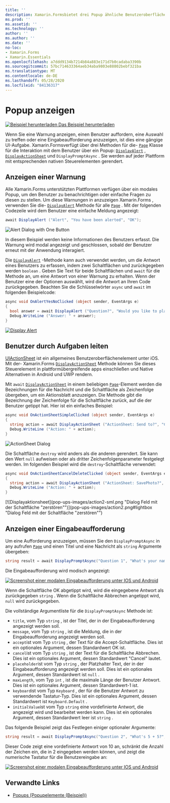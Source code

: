 ```yaml
---
title: ''
description: Xamarin.Formsbietet drei Popup ähnliche Benutzeroberflächen Elemente – eine Warnung, ein Aktions Blatt und eine Eingabeaufforderung. In diesem Artikel wird die Verwendung von Warnungen, Aktions Blättern und Eingabe Aufforderungs-APIs zum Anzeigen von Dialogfeldern veranschaulicht, die Benutzer zu einfachen Fragen auffordern, Benutzer durch Aufgaben leiten und Eingabe Aufforderungen anzeigen.
ms.prod: ''
ms.assetid: ''
ms.technology: ''
author: ''
ms.author: ''
ms.date: ''
no-loc:
- Xamarin.Forms
- Xamarin.Essentials
ms.openlocfilehash: a7ddd9134b7214b84a883e171d7b0cadaba3390b
ms.sourcegitcommit: 57bc714633364aeb34aba9803e88802bebf321ba
ms.translationtype: MT
ms.contentlocale: de-DE
ms.lasthandoff: 05/28/2020
ms.locfileid: "84136317"
---
```

# <a name="display-pop-ups"></a>Popup anzeigen

[![Beispiel herunterladen](~/media/shared/download.png) Das Beispiel herunterladen](https://docs.microsoft.com/samples/xamarin/xamarin-forms-samples/navigation-pop-ups)

Wenn Sie eine Warnung anzeigen, einen Benutzer auffordern, eine Auswahl zu treffen oder eine Eingabeaufforderung anzuzeigen, ist dies eine gängige UI-Aufgabe. Xamarin.Formsverfügt über drei Methoden für die- [`Page`](xref:Xamarin.Forms.Page) Klasse für die Interaktion mit dem Benutzer über ein Popup: [`DisplayAlert`](xref:Xamarin.Forms.Page.DisplayAlert*) , [`DisplayActionSheet`](xref:Xamarin.Forms.Page.DisplayActionSheet*) und `DisplayPromptAsync` . Sie werden auf jeder Plattform mit entsprechenden nativen Steuerelementen gerendert.

## <a name="display-an-alert"></a>Anzeigen einer Warnung

Alle Xamarin.Forms unterstützten Plattformen verfügen über ein modales Popup, um den Benutzer zu benachrichtigen oder einfache Fragen zu diesen zu stellen. Um diese Warnungen in anzuzeigen Xamarin.Forms , verwenden Sie die- [`DisplayAlert`](xref:Xamarin.Forms.Page.DisplayAlert*) Methode für alle [`Page`](xref:Xamarin.Forms.Page) . Mit der folgenden Codezeile wird dem Benutzer eine einfache Meldung angezeigt:

```csharp
await DisplayAlert ("Alert", "You have been alerted", "OK");
```

![](pop-ups-images/alert.png "Alert Dialog with One Button")

In diesem Beispiel werden keine Informationen des Benutzers erfasst. Die Warnung wird modal angezeigt und geschlossen, sobald der Benutzer erneut mit der Anwendung interagiert.

Die [`DisplayAlert`](xref:Xamarin.Forms.Page.DisplayAlert*) -Methode kann auch verwendet werden, um die Antwort eines Benutzers zu erfassen, indem zwei Schaltflächen und zurückgegeben werden `boolean` . Geben Sie Text für beide Schaltflächen und `await` für die Methode an, um eine Antwort von einer Warnung zu erhalten. Wenn der Benutzer eine der Optionen auswählt, wird die Antwort an Ihren Code zurückgegeben. Beachten Sie die Schlüsselwörter `async` und `await` im folgenden Beispielcode:

```csharp
async void OnAlertYesNoClicked (object sender, EventArgs e)
{
  bool answer = await DisplayAlert ("Question?", "Would you like to play a game", "Yes", "No");
  Debug.WriteLine ("Answer: " + answer);
}
```

[![Display Alert](pop-ups-images/alert2-sml.png "Warn Dialogfeld mit zwei Schaltflächen")](pop-ups-images/alert2.png#lightbox "Warn Dialogfeld mit zwei Schaltflächen")

## <a name="guide-users-through-tasks"></a>Benutzer durch Aufgaben leiten

[UIActionSheet](https://developer.apple.com/library/ios/documentation/uikit/reference/uiactionsheet_class/Reference/Reference.html) ist ein allgemeines Benutzeroberflächenelement unter iOS. Mit der- Xamarin.Forms [`DisplayActionSheet`](xref:Xamarin.Forms.Page.DisplayActionSheet*) Methode können Sie dieses Steuerelement in plattformübergreifende apps einschließen und Native Alternativen in Android und UWP rendern.

Mit `await` [`DisplayActionSheet`](xref:Xamarin.Forms.Page.DisplayActionSheet*) in einem beliebigen [`Page`](xref:Xamarin.Forms.Page)-Element werden die Bezeichnungen für die Nachricht und die Schaltfläche als Zeichenfolge übergeben, um ein Aktionsblatt anzuzeigen. Die Methode gibt die Bezeichnung der Zeichenfolge für die Schaltfläche zurück, auf die der Benutzer getippt hat. Hier ist ein einfaches Beispiel:

```csharp
async void OnActionSheetSimpleClicked (object sender, EventArgs e)
{
  string action = await DisplayActionSheet ("ActionSheet: Send to?", "Cancel", null, "Email", "Twitter", "Facebook");
  Debug.WriteLine ("Action: " + action);
}
```

![](pop-ups-images/action.png "ActionSheet Dialog")

Die Schaltfläche `destroy` wird anders als die anderen gerendert. Sie kann den Wert `null` aufweisen oder als dritter Zeichenfolgenparameter festgelegt werden. Im folgenden Beispiel wird die `destroy`-Schaltfläche verwendet:

```csharp
async void OnActionSheetCancelDeleteClicked (object sender, EventArgs e)
{
  string action = await DisplayActionSheet ("ActionSheet: SavePhoto?", "Cancel", "Delete", "Photo Roll", "Email");
  Debug.WriteLine ("Action: " + action);
}
```

[![Displayaktionsheet](pop-ups-images/action2-sml.png "Dialog Feld mit der Schaltfläche "zerstören"")](pop-ups-images/action2.png#lightbox "Dialog Feld mit der Schaltfläche "zerstören"")

## <a name="display-a-prompt"></a>Anzeigen einer Eingabeaufforderung

Um eine Aufforderung anzuzeigen, müssen Sie den `DisplayPromptAsync` in any aufrufen [`Page`](xref:Xamarin.Forms.Page) und einen Titel und eine Nachricht als `string` Argumente übergeben:

```csharp
string result = await DisplayPromptAsync("Question 1", "What's your name?");
```

Die Eingabeaufforderung wird modisch angezeigt:

[![Screenshot einer modalen Eingabeaufforderung unter IOS und Android](pop-ups-images/simple-prompt.png "Modale Eingabeaufforderung")](pop-ups-images/simple-prompt-large.png#lightbox "Modale Eingabeaufforderung")

Wenn die Schaltfläche OK abgetippt wird, wird die eingegebene Antwort als zurückgegeben `string` . Wenn die Schaltfläche Abbrechen angetippt wird, `null` wird zurückgegeben.

Die vollständige Argumentliste für die `DisplayPromptAsync` Methode ist:

- `title`, vom Typ `string` , ist der Titel, der in der Eingabeaufforderung angezeigt werden soll.
- `message`, vom Typ `string` , ist die Meldung, die in der Eingabeaufforderung angezeigt werden soll.
- `accept`ist vom Typ `string` , der Text für die Accept-Schaltfläche. Dies ist ein optionales Argument, dessen Standardwert OK ist.
- `cancel`ist vom Typ `string` , ist der Text für die Schaltfläche Abbrechen. Dies ist ein optionales Argument, dessen Standardwert "Cancel" lautet.
- `placeholder`ist vom Typ `string` , der Platzhalter Text, der in der Eingabeaufforderung angezeigt werden soll. Dies ist ein optionales Argument, dessen Standardwert ist `null` .
- `maxLength`, vom Typ `int` , ist die maximale Länge der Benutzer Antwort. Dies ist ein optionales Argument, dessen Standardwert-1 ist.
- `keyboard`ist vom Typ `Keyboard` , der für die Benutzer Antwort zu verwendende Tastatur-Typ. Dies ist ein optionales Argument, dessen Standardwert ist `Keyboard.Default` .
- `initialValue`ist vom Typ `string` eine vordefinierte Antwort, die angezeigt wird und bearbeitet werden kann. Dies ist ein optionales Argument, dessen Standardwert leer ist `string` .

Das folgende Beispiel zeigt das Festlegen einiger optionaler Argumente:

```csharp
string result = await DisplayPromptAsync("Question 2", "What's 5 + 5?", initialValue: "10", maxLength: 2, keyboard: Keyboard.Numeric);
```

Dieser Code zeigt eine vordefinierte Antwort von 10 an, schränkt die Anzahl der Zeichen ein, die in 2 eingegeben werden können, und zeigt die numerische Tastatur für die Benutzereingabe an:

[![Screenshot einer modalen Eingabeaufforderung unter IOS und Android](pop-ups-images/keyboard-prompt.png "Modale Eingabeaufforderung")](pop-ups-images/keyboard-prompt-large.png#lightbox "Modale Eingabeaufforderung")

## <a name="related-links"></a>Verwandte Links

- [Popups (Popupelemente (Beispiel))](https://docs.microsoft.com/samples/xamarin/xamarin-forms-samples/navigation-pop-ups)

